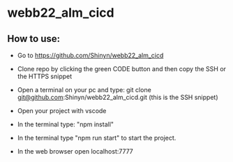 # webb22_alm_cicd

## How to use:

- Go to https://github.com/Shinyn/webb22_alm_cicd

- Clone repo by clicking the green CODE button and then copy the SSH or the HTTPS snippet

- Open a terminal on your pc and type: git clone git@github.com:Shinyn/webb22_alm_cicd.git (this is the SSH snippet)

- Open your project with vscode

- In the terminal type: "npm install"

- In the terminal type "npm run start" to start the project.

- In the web browser open localhost:7777
